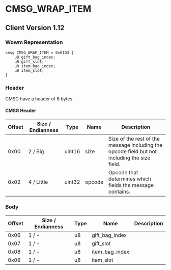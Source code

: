 # CMSG_WRAP_ITEM
## Client Version 1.12

### Wowm Representation
```rust,ignore
cmsg CMSG_WRAP_ITEM = 0x01D3 {
    u8 gift_bag_index;
    u8 gift_slot;
    u8 item_bag_index;
    u8 item_slot;
}
```
### Header
CMSG have a header of 6 bytes.

#### CMSG Header
| Offset | Size / Endianness | Type   | Name   | Description |
| ------ | ----------------- | ------ | ------ | ----------- |
| 0x00   | 2 / Big           | uint16 | size   | Size of the rest of the message including the opcode field but not including the size field.|
| 0x02   | 4 / Little        | uint32 | opcode | Opcode that determines which fields the message contains.|
### Body
| Offset | Size / Endianness | Type | Name | Description |
| ------ | ----------------- | ---- | ---- | ----------- |
| 0x06 | 1 / - | u8 | gift_bag_index |  |
| 0x07 | 1 / - | u8 | gift_slot |  |
| 0x08 | 1 / - | u8 | item_bag_index |  |
| 0x09 | 1 / - | u8 | item_slot |  |
